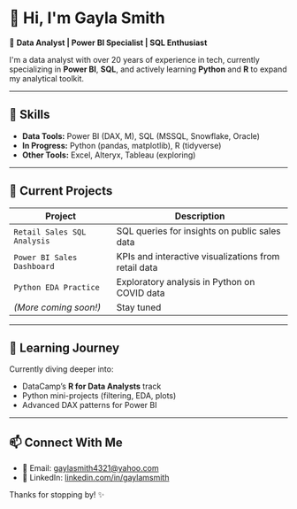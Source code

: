# 👋 Hi, I'm Gayla Smith

🎯 **Data Analyst | Power BI Specialist | SQL Enthusiast**

I'm a data analyst with over 20 years of experience in tech, currently specializing in **Power BI**, **SQL**, and actively learning **Python** and **R** to expand my analytical toolkit.

---

## 🔧 Skills

- **Data Tools:** Power BI (DAX, M), SQL (MSSQL, Snowflake, Oracle)
- **In Progress:** Python (pandas, matplotlib), R (tidyverse)
- **Other Tools:** Excel, Alteryx, Tableau (exploring)

---

## 📘 Current Projects

| Project | Description |
|--------|-------------|
| `Retail Sales SQL Analysis` | SQL queries for insights on public sales data |
| `Power BI Sales Dashboard` | KPIs and interactive visualizations from retail data |
| `Python EDA Practice` | Exploratory analysis in Python on COVID data |
| *(More coming soon!)* | Stay tuned |

---

## 🌱 Learning Journey

Currently diving deeper into:
- DataCamp’s **R for Data Analysts** track
- Python mini-projects (filtering, EDA, plots)
- Advanced DAX patterns for Power BI

---

## 📫 Connect With Me

- 📧 Email: [gaylasmith4321@yahoo.com](mailto:gaylasmith4321@yahoo.com)
- 💼 LinkedIn: [linkedin.com/in/gaylamsmith](https://www.linkedin.com/in/gaylamsmith/)

Thanks for stopping by! ✨


<!---
gaylam/gaylam is a ✨ special ✨ repository because its `README.md` (this file) appears on your GitHub profile.
You can click the Preview link to take a look at your changes.
--->
